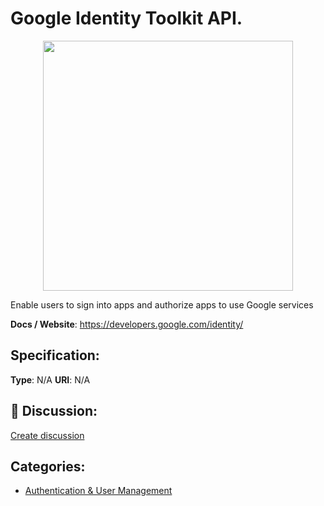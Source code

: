 # Google Identity Toolkit API.
<p align="center">
    <img width="400" src="https://raw.githubusercontent.com/apis-list/apis-list/main/apis/google-identity-toolkit-api/logo_256x256.png" />
</p>

Enable users to sign into apps and authorize apps to use Google services

**Docs / Website**: https://developers.google.com/identity/

## Specification:
**Type**:  N/A 
**URI**:  N/A 

## 💬 Discussion:
[Create discussion](https://github.com/apis-list/apis-list/discussions/new)

## Categories:
- [Authentication & User Management](https://github.com/apis-list/apis-list#authentication-and-user-management)



